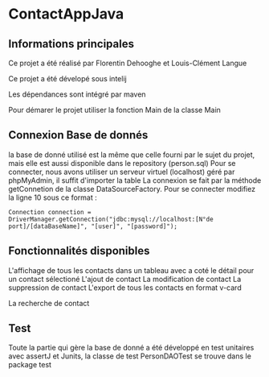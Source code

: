 # ContactAppJava

## Informations principales

Ce projet a été réalisé par Florentin Dehooghe et Louis-Clément Langue

Ce projet a été dévelopé sous intelij

Les dépendances sont intégré par maven

Pour démarer le projet utiliser la fonction Main de la classe Main

## Connexion Base de donnés
la base de donné utilisé est la même que celle fourni par le sujet du projet, mais elle est aussi disponible dans le repository (person.sql)
Pour se connecter, nous avons utiliser un serveur virtuel (localhost) géré par phpMyAdmin, il suffit d'importer la table
La connexion se fait par la méthode getConnetion de la classe DataSourceFactory. 
Pour se connecter modifiez la ligne 10 sous ce format :
```{java}
Connection connection = DriverManager.getConnection("jdbc:mysql://localhost:[N°de port]/[dataBaseName]", "[user]", "[password]");
```

## Fonctionnalités disponibles
L'affichage de tous les contacts dans un tableau avec a coté le détail pour un contact sélectioné
L'ajout de contact
La modification de contact
La suppression de contact
L'export de tous les contacts en format v-card

La recherche de contact

## Test
Toute la partie qui gère la base de donné a été développé en test unitaires avec assertJ et Junits, la classe de test PersonDAOTest se trouve dans le package test 

